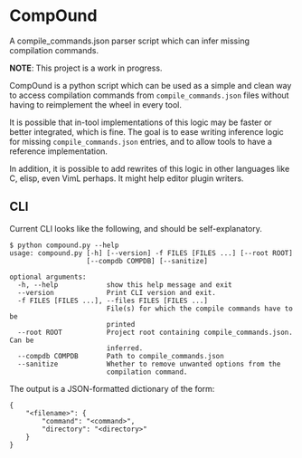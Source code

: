 # CompOund
A compile_commands.json parser script which can infer missing compilation commands.

**NOTE**: This project is a work in progress.

CompOund is a python script which can be used as a simple and clean
way to access compilation commands from `compile_commands.json` files
without having to reimplement the wheel in every tool.

It is possible that in-tool implementations of this logic may be faster
or better integrated, which is fine. The goal is to ease writing inference
logic for missing `compile_commands.json` entries, and to allow tools to
have a reference implementation.

In addition, it is possible to add rewrites of this logic in other languages
like C, elisp, even VimL perhaps. It might help editor plugin writers.

## CLI

Current CLI looks like the following, and should be self-explanatory.
```
$ python compound.py --help
usage: compound.py [-h] [--version] -f FILES [FILES ...] [--root ROOT]
                   [--compdb COMPDB] [--sanitize]

optional arguments:
  -h, --help            show this help message and exit
  --version             Print CLI version and exit.
  -f FILES [FILES ...], --files FILES [FILES ...]
                        File(s) for which the compile commands have to be
                        printed
  --root ROOT           Project root containing compile_commands.json. Can be
                        inferred.
  --compdb COMPDB       Path to compile_commands.json
  --sanitize            Whether to remove unwanted options from the
                        compilation command.
```

The output is a JSON-formatted dictionary of the form:
```
{
    "<filename>": {
        "command": "<command>",
        "directory": "<directory>"
    }
}
```
